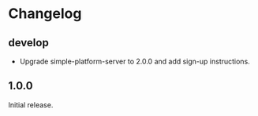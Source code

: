 # Changelog

## develop
- Upgrade simple-platform-server to 2.0.0 and add sign-up instructions.

## 1.0.0
Initial release.
